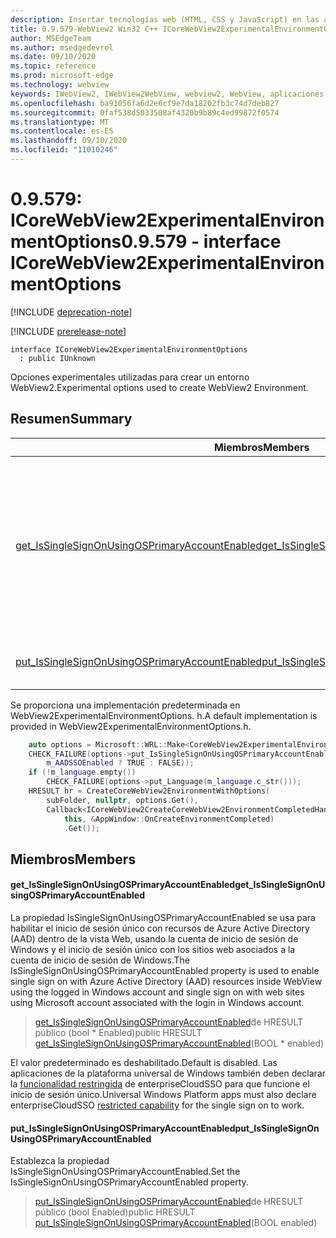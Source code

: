 ```yaml
---
description: Insertar tecnologías web (HTML, CSS y JavaScript) en las aplicaciones nativas con el control Microsoft Edge WebView2
title: 0.9.579-WebView2 Win32 C++ ICoreWebView2ExperimentalEnvironmentOptions
author: MSEdgeTeam
ms.author: msedgedevrel
ms.date: 09/10/2020
ms.topic: reference
ms.prod: microsoft-edge
ms.technology: webview
keywords: IWebView2, IWebView2WebView, webview2, WebView, aplicaciones Win32, Win32, Edge, ICoreWebView2, ICoreWebView2Controller, control de explorador, HTML Edge, ICoreWebView2ExperimentalEnvironmentOptions
ms.openlocfilehash: ba91056fa6d2e6cf9e7da18202fb3c74d7deb827
ms.sourcegitcommit: 0faf538d5033508af4320b9b89c4ed99872f0574
ms.translationtype: MT
ms.contentlocale: es-ES
ms.lasthandoff: 09/10/2020
ms.locfileid: "11010246"
---
```

# <span data-ttu-id="0d6cc-104">0.9.579: ICoreWebView2ExperimentalEnvironmentOptions</span><span class="sxs-lookup"><span data-stu-id="0d6cc-104">0.9.579 - interface ICoreWebView2ExperimentalEnvironmentOptions</span></span> 

[!INCLUDE [deprecation-note](../../includes/deprecation-note.md)]

[!INCLUDE [prerelease-note](../../includes/prerelease-note.md)]

```
interface ICoreWebView2ExperimentalEnvironmentOptions
  : public IUnknown
```

<span data-ttu-id="0d6cc-105">Opciones experimentales utilizadas para crear un entorno WebView2.</span><span class="sxs-lookup"><span data-stu-id="0d6cc-105">Experimental options used to create WebView2 Environment.</span></span>

## <span data-ttu-id="0d6cc-106">Resumen</span><span class="sxs-lookup"><span data-stu-id="0d6cc-106">Summary</span></span>

 <span data-ttu-id="0d6cc-107">Miembros</span><span class="sxs-lookup"><span data-stu-id="0d6cc-107">Members</span></span>                        | <span data-ttu-id="0d6cc-108">Descripciones</span><span class="sxs-lookup"><span data-stu-id="0d6cc-108">Descriptions</span></span>
--------------------------------|---------------------------------------------
[<span data-ttu-id="0d6cc-109">get_IsSingleSignOnUsingOSPrimaryAccountEnabled</span><span class="sxs-lookup"><span data-stu-id="0d6cc-109">get_IsSingleSignOnUsingOSPrimaryAccountEnabled</span></span>](#get_issinglesignonusingosprimaryaccountenabled) | <span data-ttu-id="0d6cc-110">La propiedad IsSingleSignOnUsingOSPrimaryAccountEnabled se usa para habilitar el inicio de sesión único con recursos de Azure Active Directory (AAD) dentro de la vista Web, usando la cuenta de inicio de sesión de Windows y el inicio de sesión único con los sitios web asociados a la cuenta de inicio de sesión de Windows.</span><span class="sxs-lookup"><span data-stu-id="0d6cc-110">The IsSingleSignOnUsingOSPrimaryAccountEnabled property is used to enable single sign on with Azure Active Directory (AAD) resources inside WebView using the logged in Windows account and single sign on with web sites using Microsoft account associated with the login in Windows account.</span></span>
[<span data-ttu-id="0d6cc-111">put_IsSingleSignOnUsingOSPrimaryAccountEnabled</span><span class="sxs-lookup"><span data-stu-id="0d6cc-111">put_IsSingleSignOnUsingOSPrimaryAccountEnabled</span></span>](#put_issinglesignonusingosprimaryaccountenabled) | <span data-ttu-id="0d6cc-112">Establezca la propiedad IsSingleSignOnUsingOSPrimaryAccountEnabled.</span><span class="sxs-lookup"><span data-stu-id="0d6cc-112">Set the IsSingleSignOnUsingOSPrimaryAccountEnabled property.</span></span>

<span data-ttu-id="0d6cc-113">Se proporciona una implementación predeterminada en WebView2ExperimentalEnvironmentOptions. h.</span><span class="sxs-lookup"><span data-stu-id="0d6cc-113">A default implementation is provided in WebView2ExperimentalEnvironmentOptions.h.</span></span>

```cpp
    auto options = Microsoft::WRL::Make<CoreWebView2ExperimentalEnvironmentOptions>();
    CHECK_FAILURE(options->put_IsSingleSignOnUsingOSPrimaryAccountEnabled(
        m_AADSSOEnabled ? TRUE : FALSE));
    if (!m_language.empty())
        CHECK_FAILURE(options->put_Language(m_language.c_str()));
    HRESULT hr = CreateCoreWebView2EnvironmentWithOptions(
        subFolder, nullptr, options.Get(),
        Callback<ICoreWebView2CreateCoreWebView2EnvironmentCompletedHandler>(
            this, &AppWindow::OnCreateEnvironmentCompleted)
            .Get());
```

## <span data-ttu-id="0d6cc-114">Miembros</span><span class="sxs-lookup"><span data-stu-id="0d6cc-114">Members</span></span>

#### <span data-ttu-id="0d6cc-115">get_IsSingleSignOnUsingOSPrimaryAccountEnabled</span><span class="sxs-lookup"><span data-stu-id="0d6cc-115">get_IsSingleSignOnUsingOSPrimaryAccountEnabled</span></span> 

<span data-ttu-id="0d6cc-116">La propiedad IsSingleSignOnUsingOSPrimaryAccountEnabled se usa para habilitar el inicio de sesión único con recursos de Azure Active Directory (AAD) dentro de la vista Web, usando la cuenta de inicio de sesión de Windows y el inicio de sesión único con los sitios web asociados a la cuenta de inicio de sesión de Windows.</span><span class="sxs-lookup"><span data-stu-id="0d6cc-116">The IsSingleSignOnUsingOSPrimaryAccountEnabled property is used to enable single sign on with Azure Active Directory (AAD) resources inside WebView using the logged in Windows account and single sign on with web sites using Microsoft account associated with the login in Windows account.</span></span>

> <span data-ttu-id="0d6cc-117">[get_IsSingleSignOnUsingOSPrimaryAccountEnabled](#get_issinglesignonusingosprimaryaccountenabled)de HRESULT público (bool \* Enabled)</span><span class="sxs-lookup"><span data-stu-id="0d6cc-117">public HRESULT [get_IsSingleSignOnUsingOSPrimaryAccountEnabled](#get_issinglesignonusingosprimaryaccountenabled)(BOOL \* enabled)</span></span>

<span data-ttu-id="0d6cc-118">El valor predeterminado es deshabilitado.</span><span class="sxs-lookup"><span data-stu-id="0d6cc-118">Default is disabled.</span></span> <span data-ttu-id="0d6cc-119">Las aplicaciones de la plataforma universal de Windows también deben declarar la [funcionalidad restringida](https://docs.microsoft.com/windows/uwp/packaging/app-capability-declarations#restricted-capabilities) de enterpriseCloudSSO para que funcione el inicio de sesión único.</span><span class="sxs-lookup"><span data-stu-id="0d6cc-119">Universal Windows Platform apps must also declare enterpriseCloudSSO [restricted capability](https://docs.microsoft.com/windows/uwp/packaging/app-capability-declarations#restricted-capabilities) for the single sign on to work.</span></span>

#### <span data-ttu-id="0d6cc-120">put_IsSingleSignOnUsingOSPrimaryAccountEnabled</span><span class="sxs-lookup"><span data-stu-id="0d6cc-120">put_IsSingleSignOnUsingOSPrimaryAccountEnabled</span></span> 

<span data-ttu-id="0d6cc-121">Establezca la propiedad IsSingleSignOnUsingOSPrimaryAccountEnabled.</span><span class="sxs-lookup"><span data-stu-id="0d6cc-121">Set the IsSingleSignOnUsingOSPrimaryAccountEnabled property.</span></span>

> <span data-ttu-id="0d6cc-122">[put_IsSingleSignOnUsingOSPrimaryAccountEnabled](#put_issinglesignonusingosprimaryaccountenabled)de HRESULT público (bool Enabled)</span><span class="sxs-lookup"><span data-stu-id="0d6cc-122">public HRESULT [put_IsSingleSignOnUsingOSPrimaryAccountEnabled](#put_issinglesignonusingosprimaryaccountenabled)(BOOL enabled)</span></span>

